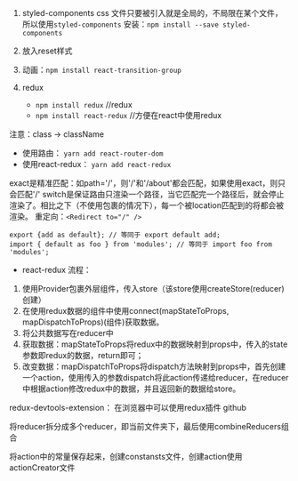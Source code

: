 1. styled-components
css 文件只要被引入就是全局的，不局限在某个文件，所以使用`styled-components`
安装：`npm install --save styled-components`

2. 放入reset样式
3. 动画：`npm install react-transition-group`
4. redux 
   - `npm install redux`  //redux
   - `npm install react-redux`   //方便在react中使用redux


注意：class -> className

- 使用路由： `yarn add react-router-dom`
- 使用react-redux： `yarn add react-redux`

exact是精准匹配：如path='/'，则'/'和'/about'都会匹配，如果使用exact，则只会匹配'/'
switch是保证路由只渲染一个路径，当它匹配完一个路径后，就会停止渲染了。相比之下（不使用<Switch>包裹的情况下），每一个被location匹配到的<Route>将都会被渲染。
重定向：`<Redirect to="/" />`

```JS
export {add as default}; // 等同于 export default add;
import { default as foo } from 'modules'; // 等同于 import foo from 'modules';
```


- react-redux 流程：
1. 使用Provider包裹外层组件，传入store（该store使用createStore(reducer)创建）
2. 在使用redux数据的组件中使用connect(mapStateToProps, mapDispatchToProps)(组件)获取数据。
3. 将公共数据写在reducer中
4. 获取数据：mapStateToProps将redux中的数据映射到props中，传入的state参数即redux的数据，return即可；
5. 改变数据：mapDispatchToProps将dispatch方法映射到props中，首先创建一个action，使用传入的参数dispatch将此action传递给reducer，在reducer中根据action修改redux中的数据，并且返回新的数据给store。


redux-devtools-extension： 在浏览器中可以使用redux插件 github


将reducer拆分成多个reducer，即当前文件夹下，最后使用combineReducers组合


将action中的常量保存起来，创建constansts文件，创建action使用actionCreator文件